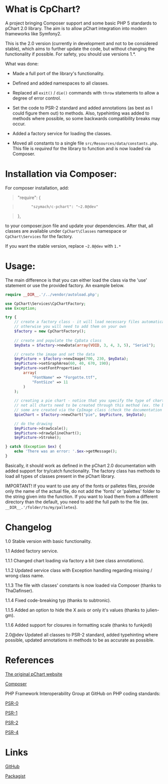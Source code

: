 What is CpChart?
===============

A project bringing Composer support and some basic PHP 5 standards to pChart 2.0 library.
The aim is to allow pChart integration into modern frameworks like Symfony2.

This is the 2.0 version (currently in development and not to be considered stable), which
aims to further update the code, but without changing the functionality if possible. For
safety, you should use versions 1.*.

What was done:

- Made a full port of the library's functionality.

- Defined and added namespaces to all classes.

- Replaced all `exit()` / `die()` commands with `throw` statements to allow a degree of error control.

- Set the code to PSR-2 standard and added annotations (as best as I could figure them out) to methods. 
Also, typehinting was added to methods where possible, so some backwards compatibility breaks may occur.

- Added a factory service for loading the classes.

- Moved all constants to a single file `src/Resources/data/constants.php`. This file is *required*
for the library to function and is now loaded via Composer.

Installation via Composer:
================

For composer installation, add:

>"require": {

>           "szymach/c-pchart": "~2.0@dev"

> },

to your composer.json file and update your dependencies. After that, all
classes are available under `CpChart\Classes` namespace or `CpChart\Services`
for the factory.

If you want the stable version, replace `~2.0@dev` with `1.*`

Usage:
==============

The main difference is that you can either load the class via the 'use' statement
or use the provided factory. An example below. 

```php
require __DIR__.'/../vendor/autoload.php';

use CpChart\Services\CpChartFactory;
use Exception;

try {
    // create a factory class - it will load necessary files automatically,
    // otherwise you will need to add them on your own
    $factory = new CpChartFactory();
    
    // create and populate the CpData class
    $myData = $factory->newData(array(VOID, 3, 4, 3, 5), "Serie1");

    // create the image and set the data
    $myPicture = $factory->newImage(700, 230, $myData);
    $myPicture->setGraphArea(60, 40, 670, 190);
    $myPicture->setFontProperties(
        array(
            "FontName" => "Forgotte.ttf",
            "FontSize" => 11
        )
    );
    
    // creating a pie chart - notice that you specify the type of chart, not class name.
    // not all charts need to be created through this method (ex. the bar chart),
    // some are created via the CpImage class (check the documentation before drawing).
    $pieChart = $factory->newChart("pie", $myPicture, $myData);

    // do the drawing
    $myPicture->drawScale();
    $myPicture->drawSplineChart();   
    $myPicture->Stroke();

} catch (Exception $ex) {
    echo 'There was an error: '.$ex->getMessage();
}
```

Basically, it should work as defined in the pChart 2.0 documentation with added
support for try/catch functionality. The factory class has methods to load all types of 
classes present in the pChart library.

IMPORTANT! If you want to use any of the fonts or palletes files, provide only
the name of the actual file, do not add the 'fonts' or 'palettes' folder to the
string given into the function. If you want to load them from a different directory
than the default, you need to add the full path to the file (ex. `__DIR__.'/folder/to/my/palletes`).

Changelog
=========
1.0 Stable version with basic functionality.

1.1 Added factory service.

1.1.1 Changed chart loading via factory a bit (see class annotations).

1.1.2 Updated service class with Exception handling regarding missing / wrong class name.

1.1.3 The file with classes' constants is now loaded via Composer (thanks to ThaDafinser).

1.1.4 Fixed code-breaking typ (thanks to subtronic).

1.1.5 Added an option to hide the X axis or only it's values (thanks to julien-gm).

1.1.6 Added support for closures in formatting scale (thanks to funkjedi)

2.0@dev Updated all classes to PSR-2 standard, added typehinting where possible, updated
        annotations in methods to be as accurate as possible.

References
==========
[The original pChart website](http://www.pchart.net/)

[Composer](https://getcomposer.org/)

PHP Framework Interoperability Group at GitHub on PHP coding standards:

[PSR-0](https://github.com/php-fig/fig-standards/blob/master/accepted/PSR-0.md)

[PSR-1](https://github.com/php-fig/fig-standards/blob/master/accepted/PSR-1-basic-coding-standard.md)

[PSR-2](https://github.com/php-fig/fig-standards/blob/master/accepted/PSR-2-coding-style-guide.md)

[PSR-4](https://github.com/php-fig/fig-standards/blob/master/accepted/PSR-4-autoloader.md)

Links
=====

[GitHub](https://github.com/szymach/c-pchart)

[Packagist](https://packagist.org/packages/szymach/c-pchart)
